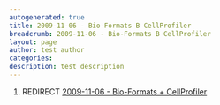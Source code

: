 ```yaml
---
autogenerated: true
title: 2009-11-06 - Bio-Formats B CellProfiler
breadcrumb: 2009-11-06 - Bio-Formats B CellProfiler
layout: page
author: test author
categories: 
description: test description
---
```


1.  REDIRECT [2009-11-06 - Bio-Formats + CellProfiler](2009-11-06_-_Bio-Formats_+_CellProfiler "wikilink")
